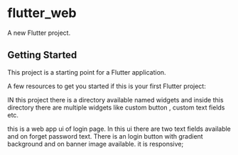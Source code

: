 # flutter_web

A new Flutter project.

## Getting Started

This project is a starting point for a Flutter application.

A few resources to get you started if this is your first Flutter project:

IN  this project there is a directory available named widgets and
inside this directory there are multiple widgets like custom button , 
custom text fields etc.

this is a web app ui of login page.
In this ui there are two text fields available
and on forget password text.
There is an login button with gradient background
and on banner image available.
it is responsive;

